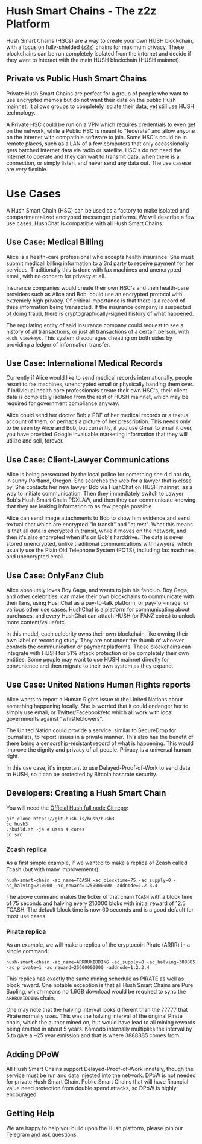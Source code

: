 # Hush Smart Chains - The z2z Platform

Hush Smart Chains (HSCs) are a way to create your own HUSH blockchain, with a focus on fully-shielded (z2z) chains for
maximum privacy. These blockchains can be run completely isolated from the internet and decide if they want to
interact with the main HUSH blockchain (HUSH mainnet).

## Private vs Public Hush Smart Chains

Private Hush Smart Chains are perfect for a group of people who want to use encrypted memos but do not want their
data on the public Hush mainnet. It allows groups to completely isolate their data, yet still use HUSH technology.

A Private HSC could be run on a VPN which requires credentials to even get on the network, while a Public HSC is meant
to "federate" and allow anyone on the internet with compatible software to join. Some HSC's could be in remote places,
such as a LAN of a few computers that only occassionally gets batched Internet data via radio or satellite. HSC's do
not need the Internet to operate and they can wait to transmit data, when there is a connection, or simply listen, and
never send any data out. The use casese are very flexible.


# Use Cases

A Hush Smart Chain (HSC) can be used as a factory to make isolated and compartmentalized encrypted messenger platforms.
We will describe a few use cases. HushChat is compatible with all Hush Smart Chains.


## Use Case: Medical Billing

Alice is a health-care professional who accepts health insurance. She must submit
medicall billing information to a 3rd party to receive payment for her services.
Traditionally this is done with fax machines and unencrypted email, with no concern
for privacy at all.

Insurance companies would create their own HSC's and then health-care providers such
as Alice and Bob, could use an encrypted protocol with extremely high privacy. Of
critical importance is that there is a record of thise information being transacted.
If the insurance company is suspected of doing fraud, there is cryptographically-signed
history of what happened.

The regulating entity of said insurance company could request to see a history of all
transactions, or just all transactions of a certain person, with `Hush viewkeys`. This
system discourages cheating on both sides by providing a ledger of information transfer.

## Use Case: International Medical Records

Currently if Alice would like to send medical records internationally, people resort
to fax machines, unencrypted email or physically handing them over. If individual
health care professionals create their own HSC's, their client data is completely isolated
from the rest of HUSH mainnet, which may be required for government compliance anyway.

Alice could send her doctor Bob a PDF of her medical records or a textual account of them,
or perhaps a picture of her prescription. This needs only to be seen by Alice and Bob, but
currently, if you use Gmail to email it over, you have provided Google invaluable marketing
information that they will utilize and sell, forever.

## Use Case: Client-Lawyer Communications

Alice is being persecuted by the local police for something she did not do, in sunny Portland, Oregon.
She searches the web for a lawyer that is close by. She contacts her
new lawyer Bob via HushChat on HUSH mainnet, as a way to initiate communication. Then
they immediately switch to Lawyer Bob's Hush Smart Chain PDXLAW, and then they can
communicate knowing that they are leaking information to as few people possible.

Alice can send image attachments to Bob to show him evidence and send textual chat which are encrypted
"in transit" and "at rest". What this means is that all data is encrypted in transit, while it moves on
the network, and then it's also encrypted when it's on Bob's harddrive. The data is never stored
unencrypted, unlike traditional communications with lawyers, which usually use the Plain Old Telephone System (POTS),
including fax machines, and unencrypted email.

## Use Case: OnlyFanz Club

Alice absolutely loves Boy Gaga, and wants to join his fanclub. Boy Gaga, and other celebrities,
can make their own blockchains to communicate with their fans, using HushChat as a pay-to-talk platform,
or pay-for-image, or various other use cases. HushChat is a platform for communicating about purchases,
and every HushChat can attach HUSH (or FANZ coins) to unlock more content/value/etc.

In this model, each celebrity owns their own blockchain, like owning their own label or recording study. They
are not under the thumb of whoever controls the communication or payment platforms. These blockchains can
integrate with HUSH for 51% attack protection or be completely their own entities. Some people may want to
use HUSH mainnet directly for convenience and then migrate to their own system as they expand.

## Use Case: United Nations Human Rights reports

Alice wants to report a Human Rights issue to the United Nations about something happening locally. She
is worried that it could endanger her to simply use email, or Twitter/Facebook/etc which all work with
local governments against "whistleblowers".

The United Nation could provide a service, similar to SecureDrop for journalists, to report issues in a
private manner. This also has the benefit of there being a censorship-resistant record of what is happening.
This would improve the dignity and privacy of all people. Privacy is a universal human right.

In this use case, it's important to use Delayed-Proof-of-Work to send data to HUSH, so it can be protected
by Bitcoin hashrate security.


## Developers: Creating a Hush Smart Chain

You will need the [Official Hush full node Git repo](https://git.hush.is/hush/hush3):

```
git clone https://git.hush.is/hush/hush3
cd hush3
./build.sh -j4 # uses 4 cores
cd src
```

### Zcash replica

As a first simple example, if we wanted to make a replica of Zcash called Tcash (but with many improvements):

```
hush-smart-chain -ac_name=TCASH -ac_blocktime=75 -ac_supply=0 -ac_halving=210000 -ac_reward=1250000000 -addnode=1.2.3.4
```

The above command makes the ticker of that chain `TCASH` with a block time of 75 seconds and halving every 210000 bloks with
initial reward of 12.5 TCASH. The default block time is now 60 seconds and is a good default for most use cases.


### Pirate replica

As an example, we will make a replica of the cryptocoin Pirate (ARRR) in a single command:

```
hush-smart-chain -ac_name=ARRRUKIDDING -ac_supply=0 -ac_halving=388885 -ac_private=1 -ac_reward=25600000000 -addnode=1.2.3.4
```

This replica has exactly the same mining schedule as PIRATE as well as block reward. One notable exception
is that all Hush Smart Chains are Pure Sapling, which means no 1.6GB download would be required to sync
the `ARRRUKIDDING` chain.

One may note that the halving interval looks different than the 77777 that Pirate normally uses. This was
the halving interval of the original Pirate chain, which the author mined on, but would have lead to all
mining rewards being emitted in about 5 years. Komodo internally multiplies the interval by 5 to give a
~25 year emission and that is where 3888885 comes from.

## Adding DPoW

All Hush Smart Chains support Delayed-Proof-of-Work innately, though the service must be run and data injected into the network.
DPoW is not needed for private Hush Smart Chain. Public Smart Chains that will have financial value need protection
from double spend attacks, so DPoW is highly encouraged.

## Getting Help

We are happy to help you build upon the Hush platform, please join our [Telegram](https://hush.is/telegram) and ask questions.
